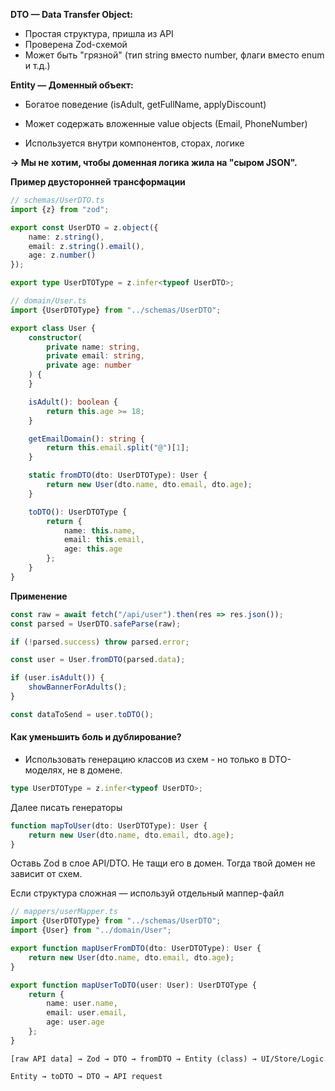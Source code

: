 **DTO — Data Transfer Object:**

* Простая структура, пришла из API
* Проверена Zod-схемой
* Может быть "грязной" (тип string вместо number, флаги вместо enum и т.д.)

**Entity — Доменный объект:**

* Богатое поведение (isAdult, getFullName, applyDiscount)

* Может содержать вложенные value objects (Email, PhoneNumber)

* Используется внутри компонентов, сторах, логике

**→ Мы не хотим, чтобы доменная логика жила на "сыром JSON".**

**Пример двусторонней трансформации**

```typescript
// schemas/UserDTO.ts
import {z} from "zod";

export const UserDTO = z.object({
    name: z.string(),
    email: z.string().email(),
    age: z.number()
});

export type UserDTOType = z.infer<typeof UserDTO>;

```

```typescript
// domain/User.ts
import {UserDTOType} from "../schemas/UserDTO";

export class User {
    constructor(
        private name: string,
        private email: string,
        private age: number
    ) {
    }

    isAdult(): boolean {
        return this.age >= 18;
    }

    getEmailDomain(): string {
        return this.email.split("@")[1];
    }

    static fromDTO(dto: UserDTOType): User {
        return new User(dto.name, dto.email, dto.age);
    }

    toDTO(): UserDTOType {
        return {
            name: this.name,
            email: this.email,
            age: this.age
        };
    }
}

```

**Применение**

```typescript
const raw = await fetch("/api/user").then(res => res.json());
const parsed = UserDTO.safeParse(raw);

if (!parsed.success) throw parsed.error;

const user = User.fromDTO(parsed.data);

if (user.isAdult()) {
    showBannerForAdults();
}

const dataToSend = user.toDTO();

```

#### Как уменьшить боль и дублирование?

* Использовать генерацию классов из схем - но только в DTO-моделях, не в домене.

```typescript
type UserDTOType = z.infer<typeof UserDTO>;
```

Далее писать генераторы

```typescript
function mapToUser(dto: UserDTOType): User {
    return new User(dto.name, dto.email, dto.age);
}
```

Оставь Zod в слое API/DTO. Не тащи его в домен. Тогда твой домен не зависит от схем.

Если структура сложная — используй отдельный маппер-файл

```typescript
// mappers/userMapper.ts
import {UserDTOType} from "../schemas/UserDTO";
import {User} from "../domain/User";

export function mapUserFromDTO(dto: UserDTOType): User {
    return new User(dto.name, dto.email, dto.age);
}

export function mapUserToDTO(user: User): UserDTOType {
    return {
        name: user.name,
        email: user.email,
        age: user.age
    };
}
```

`
[raw API data] → Zod → DTO → fromDTO → Entity (class) → UI/Store/Logic
`

`
Entity → toDTO → DTO → API request
`
